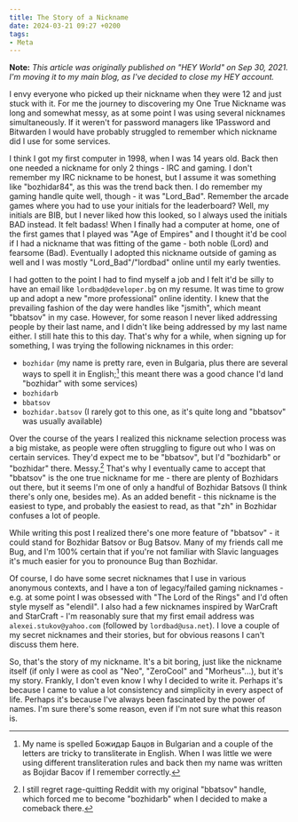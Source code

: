 ```yaml
---
title: The Story of a Nickname
date: 2024-03-21 09:27 +0200
tags:
- Meta
---
```


**Note:** _This article was originally published on "HEY World" on Sep 30, 2021.
I'm moving it to my main blog, as I've decided to close my HEY account._

I envy everyone who picked up their nickname when they were 12 and just stuck
with it. For me the journey to discovering my One True Nickname was long and
somewhat messy, as at some point I was using several nicknames
simultaneously. If it weren't for password managers like 1Password and Bitwarden I would have
probably struggled to remember which nickname did I use for some services.

I think I got my first computer in 1998, when I was 14 years old. Back then one
needed a nickname for only 2 things - IRC and gaming. I don't remember my IRC
nickname to be honest, but I assume it was something like "bozhidar84", as this
was the trend back then. I do remember my gaming handle quite well, though - it
was "Lord_Bad". Remember the arcade games where you had to use your initials for
the leaderboard? Well, my initials are BIB, but I never liked how this looked,
so I always used the initials BAD instead. It felt badass! When I finally had a
computer at home, one of the first games that I played was "Age of Empires" and
I thought it'd be cool if I had a nickname that was fitting of the game - both
noble (Lord) and fearsome (Bad). Eventually I adopted this nickname outside of
gaming as well and I was mostly "Lord_Bad"/"lordbad" online until my early
twenties.

I had gotten to the point I had to find myself a job and I felt it'd be silly to
have an email like `lordbad@developer.bg` on my resume. It was time to grow up and
adopt a new "more professional" online identity. I knew that the prevailing
fashion of the day were handles like "jsmith", which meant "bbatsov" in my
case. However, for some reason I never liked addressing people by their last
name, and I didn't like being addressed by my last name either. I still hate
this to this day. That's why for a while, when signing up for something, I was
trying the following nicknames in this order:

- `bozhidar` (my name is pretty rare, even in Bulgaria, plus there are several ways to spell it in English;[^1] this meant there was a good chance I'd land "bozhidar" with some services)
- `bozhidarb`
- `bbatsov`
- `bozhidar.batsov` (I rarely got to this one, as it's quite long and "bbatsov" was usually available)

Over the course of the years I realized this nickname selection process was a
big mistake, as people were often struggling to figure out who I was on certain
services. They'd expect me to be "bbatsov", but I'd "bozhidarb" or "bozhidar"
there. Messy.[^2] That's why I eventually came to accept that "bbatsov" is the one
true nickname for me - there are plenty of Bozhidars out there, but it seems I'm
one of only a handful of Bozhidar Batsovs (I think there's only one, besides
me). As an added benefit - this nickname is the easiest to type, and probably
the easiest to read, as that "zh" in Bozhidar confuses a lot of people.

While writing this post I realized there's one more feature of "bbatsov" - it
could stand for Bozhidar Batsov or Bug Batsov. Many of my friends call me Bug,
and I'm 100% certain that if you're not familiar with Slavic languages it's much
easier for you to pronounce Bug than Bozhidar.

Of course, I do have some secret nicknames that I use in various anonymous
contexts, and I have a ton of legacy/failed gaming nicknames - e.g. at some
point I was obsessed with "The Lord of the Rings" and I'd often style myself as
"elendil". I also had a few nicknames inspired by WarCraft and StarCraft - I'm
reasonably sure that my first email address was `alexei.stukov@yahoo.com`
(followed by `lordbad@usa.net`). I love a couple of my secret nicknames and their
stories, but for obvious reasons I can't discuss them here.

So, that's the story of my nickname. It's a bit boring, just like the nickname
itself (if only I were as cool as "Neo", "ZeroCool" and "Morheus"...), but it's
my story. Frankly, I don't even know I why I decided to write it. Perhaps it's
because I came to value a lot consistency and simplicity in every aspect of
life. Perhaps it's because I've always been fascinated by the power of
names. I'm sure there's some reason, even if I'm not sure what this reason is.

[^1]: My name is spelled Божидар Бацов in Bulgarian and a couple of the letters are tricky to transliterate in English. When I was little we were using different transliteration rules and back then my name was written as Bojidar Bacov if I remember correctly.
[^2]: I still regret rage-quitting Reddit with my original "bbatsov" handle, which forced me to become "bozhidarb" when I decided to make a comeback there.
